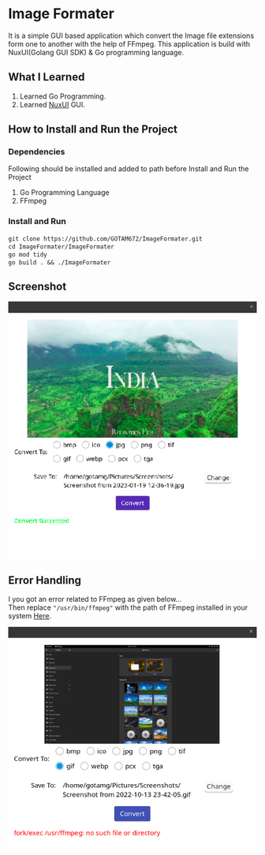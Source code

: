 # Image Formater

It is a simple GUI based application which convert the Image file extensions form one to another with the help of FFmpeg.
This application is build with NuxUI(Golang GUI SDK) & Go programming language.

## What I Learned 
1. Learned Go Programming.
2. Learned [NuxUI](https://nuxui.org/) GUI.

## How to Install and Run the Project

### Dependencies
Following should be installed and added to path before Install and Run the Project

1. Go Programming Language
2. FFmpeg

### Install and Run

```
git clone https://github.com/GOTAM672/ImageFormater.git
cd ImageFormater/ImageFormater
go mod tidy
go build . && ./ImageFormater
```

## Screenshot

![](./screenshot/Screenshot.png)

## Error Handling

I you got an error related to FFmpeg as given below...   
Then replace `"/usr/bin/ffmpeg"` with the path of FFmpeg installed in your system [Here](https://github.com/GOTAM672/ImageFormater/blob/13ba5c6844d64387a7b89a74f7fbfd00e850d23d/ImageFormater/home.go#L276).

![](./screenshot/error.png)

